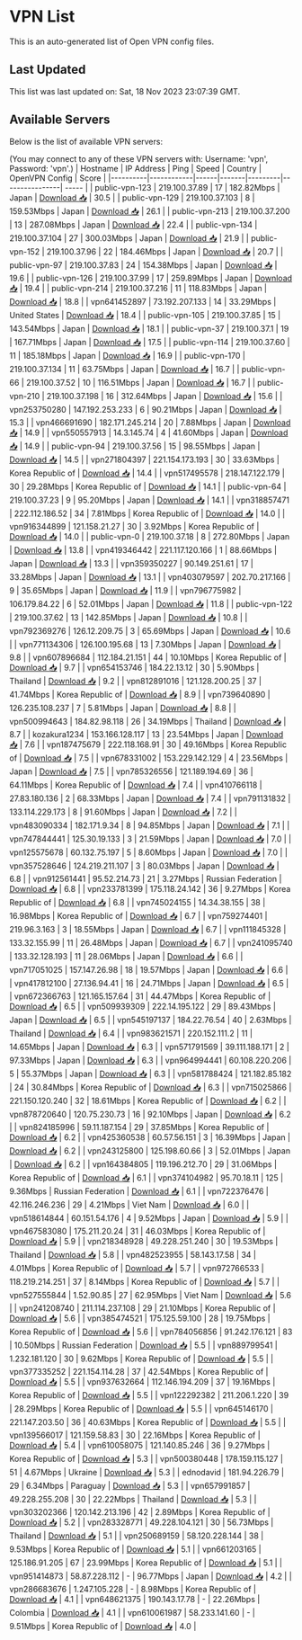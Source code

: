 # VPN List

This is an auto-generated list of Open VPN config files.

## Last Updated

This list was last updated on: Sat, 18 Nov 2023 23:07:39 GMT.

## Available Servers

Below is the list of available VPN servers:

(You may connect to any of these VPN servers with: Username: 'vpn', Password: 'vpn'.)
| Hostname | IP Address | Ping | Speed | Country | OpenVPN Config | Score |
|----------|------------|------|-------|---------|----------------| ----- |
| public-vpn-123 | 219.100.37.89 | 17 | 182.82Mbps | Japan | [Download 📥](./configs/server_0_JP.ovpn) | 30.5 |
| public-vpn-129 | 219.100.37.103 | 8 | 159.53Mbps | Japan | [Download 📥](./configs/server_1_JP.ovpn) | 26.1 |
| public-vpn-213 | 219.100.37.200 | 13 | 287.08Mbps | Japan | [Download 📥](./configs/server_2_JP.ovpn) | 22.4 |
| public-vpn-134 | 219.100.37.104 | 27 | 300.03Mbps | Japan | [Download 📥](./configs/server_3_JP.ovpn) | 21.9 |
| public-vpn-152 | 219.100.37.96 | 22 | 184.46Mbps | Japan | [Download 📥](./configs/server_4_JP.ovpn) | 20.7 |
| public-vpn-97 | 219.100.37.83 | 24 | 154.38Mbps | Japan | [Download 📥](./configs/server_5_JP.ovpn) | 19.6 |
| public-vpn-126 | 219.100.37.99 | 17 | 259.89Mbps | Japan | [Download 📥](./configs/server_6_JP.ovpn) | 19.4 |
| public-vpn-214 | 219.100.37.216 | 11 | 118.83Mbps | Japan | [Download 📥](./configs/server_7_JP.ovpn) | 18.8 |
| vpn641452897 | 73.192.207.133 | 14 | 33.29Mbps | United States | [Download 📥](./configs/server_8_US.ovpn) | 18.4 |
| public-vpn-105 | 219.100.37.85 | 15 | 143.54Mbps | Japan | [Download 📥](./configs/server_9_JP.ovpn) | 18.1 |
| public-vpn-37 | 219.100.37.1 | 19 | 167.71Mbps | Japan | [Download 📥](./configs/server_10_JP.ovpn) | 17.5 |
| public-vpn-114 | 219.100.37.60 | 11 | 185.18Mbps | Japan | [Download 📥](./configs/server_11_JP.ovpn) | 16.9 |
| public-vpn-170 | 219.100.37.134 | 11 | 63.75Mbps | Japan | [Download 📥](./configs/server_12_JP.ovpn) | 16.7 |
| public-vpn-66 | 219.100.37.52 | 10 | 116.51Mbps | Japan | [Download 📥](./configs/server_13_JP.ovpn) | 16.7 |
| public-vpn-210 | 219.100.37.198 | 16 | 312.64Mbps | Japan | [Download 📥](./configs/server_14_JP.ovpn) | 15.6 |
| vpn253750280 | 147.192.253.233 | 6 | 90.21Mbps | Japan | [Download 📥](./configs/server_15_JP.ovpn) | 15.3 |
| vpn466691690 | 182.171.245.214 | 20 | 7.88Mbps | Japan | [Download 📥](./configs/server_16_JP.ovpn) | 14.9 |
| vpn550557913 | 14.3.145.74 | 4 | 41.60Mbps | Japan | [Download 📥](./configs/server_17_JP.ovpn) | 14.9 |
| public-vpn-94 | 219.100.37.56 | 15 | 98.55Mbps | Japan | [Download 📥](./configs/server_18_JP.ovpn) | 14.5 |
| vpn271804397 | 221.154.173.193 | 30 | 33.63Mbps | Korea Republic of | [Download 📥](./configs/server_19_KR.ovpn) | 14.4 |
| vpn517495578 | 218.147.122.179 | 30 | 29.28Mbps | Korea Republic of | [Download 📥](./configs/server_20_KR.ovpn) | 14.1 |
| public-vpn-64 | 219.100.37.23 | 9 | 95.20Mbps | Japan | [Download 📥](./configs/server_21_JP.ovpn) | 14.1 |
| vpn318857471 | 222.112.186.52 | 34 | 7.81Mbps | Korea Republic of | [Download 📥](./configs/server_22_KR.ovpn) | 14.0 |
| vpn916344899 | 121.158.21.27 | 30 | 3.92Mbps | Korea Republic of | [Download 📥](./configs/server_23_KR.ovpn) | 14.0 |
| public-vpn-0 | 219.100.37.18 | 8 | 272.80Mbps | Japan | [Download 📥](./configs/server_24_JP.ovpn) | 13.8 |
| vpn419346442 | 221.117.120.166 | 1 | 88.66Mbps | Japan | [Download 📥](./configs/server_25_JP.ovpn) | 13.3 |
| vpn359350227 | 90.149.251.61 | 17 | 33.28Mbps | Japan | [Download 📥](./configs/server_26_JP.ovpn) | 13.1 |
| vpn403079597 | 202.70.217.166 | 9 | 35.65Mbps | Japan | [Download 📥](./configs/server_27_JP.ovpn) | 11.9 |
| vpn796775982 | 106.179.84.22 | 6 | 52.01Mbps | Japan | [Download 📥](./configs/server_28_JP.ovpn) | 11.8 |
| public-vpn-122 | 219.100.37.62 | 13 | 142.85Mbps | Japan | [Download 📥](./configs/server_29_JP.ovpn) | 10.8 |
| vpn792369276 | 126.12.209.75 | 3 | 65.69Mbps | Japan | [Download 📥](./configs/server_30_JP.ovpn) | 10.6 |
| vpn771134306 | 126.100.195.68 | 13 | 7.30Mbps | Japan | [Download 📥](./configs/server_31_JP.ovpn) | 9.8 |
| vpn607896684 | 112.184.21.151 | 44 | 10.10Mbps | Korea Republic of | [Download 📥](./configs/server_32_KR.ovpn) | 9.7 |
| vpn654153746 | 184.22.13.12 | 30 | 5.90Mbps | Thailand | [Download 📥](./configs/server_33_TH.ovpn) | 9.2 |
| vpn812891016 | 121.128.200.25 | 37 | 41.74Mbps | Korea Republic of | [Download 📥](./configs/server_34_KR.ovpn) | 8.9 |
| vpn739640890 | 126.235.108.237 | 7 | 5.81Mbps | Japan | [Download 📥](./configs/server_35_JP.ovpn) | 8.8 |
| vpn500994643 | 184.82.98.118 | 26 | 34.19Mbps | Thailand | [Download 📥](./configs/server_36_TH.ovpn) | 8.7 |
| kozakura1234 | 153.166.128.117 | 13 | 23.54Mbps | Japan | [Download 📥](./configs/server_37_JP.ovpn) | 7.6 |
| vpn187475679 | 222.118.168.91 | 30 | 49.16Mbps | Korea Republic of | [Download 📥](./configs/server_38_KR.ovpn) | 7.5 |
| vpn678331002 | 153.229.142.129 | 4 | 23.56Mbps | Japan | [Download 📥](./configs/server_39_JP.ovpn) | 7.5 |
| vpn785326556 | 121.189.194.69 | 36 | 64.11Mbps | Korea Republic of | [Download 📥](./configs/server_40_KR.ovpn) | 7.4 |
| vpn410766118 | 27.83.180.136 | 2 | 68.33Mbps | Japan | [Download 📥](./configs/server_41_JP.ovpn) | 7.4 |
| vpn791131832 | 133.114.229.173 | 8 | 91.60Mbps | Japan | [Download 📥](./configs/server_42_JP.ovpn) | 7.2 |
| vpn483090334 | 182.171.9.34 | 8 | 94.85Mbps | Japan | [Download 📥](./configs/server_43_JP.ovpn) | 7.1 |
| vpn747844441 | 125.30.19.133 | 3 | 21.59Mbps | Japan | [Download 📥](./configs/server_44_JP.ovpn) | 7.0 |
| vpn125575678 | 60.132.75.197 | 5 | 8.60Mbps | Japan | [Download 📥](./configs/server_45_JP.ovpn) | 7.0 |
| vpn357528646 | 124.219.211.107 | 3 | 80.03Mbps | Japan | [Download 📥](./configs/server_46_JP.ovpn) | 6.8 |
| vpn912561441 | 95.52.214.73 | 21 | 3.27Mbps | Russian Federation | [Download 📥](./configs/server_47_RU.ovpn) | 6.8 |
| vpn233781399 | 175.118.24.142 | 36 | 9.27Mbps | Korea Republic of | [Download 📥](./configs/server_48_KR.ovpn) | 6.8 |
| vpn745024155 | 14.34.38.155 | 38 | 16.98Mbps | Korea Republic of | [Download 📥](./configs/server_49_KR.ovpn) | 6.7 |
| vpn759274401 | 219.96.3.163 | 3 | 18.55Mbps | Japan | [Download 📥](./configs/server_50_JP.ovpn) | 6.7 |
| vpn111845328 | 133.32.155.99 | 11 | 26.48Mbps | Japan | [Download 📥](./configs/server_51_JP.ovpn) | 6.7 |
| vpn241095740 | 133.32.128.193 | 11 | 28.06Mbps | Japan | [Download 📥](./configs/server_52_JP.ovpn) | 6.6 |
| vpn717051025 | 157.147.26.98 | 18 | 19.57Mbps | Japan | [Download 📥](./configs/server_53_JP.ovpn) | 6.6 |
| vpn417812100 | 27.136.94.41 | 16 | 24.71Mbps | Japan | [Download 📥](./configs/server_54_JP.ovpn) | 6.5 |
| vpn672366763 | 121.165.157.64 | 31 | 44.47Mbps | Korea Republic of | [Download 📥](./configs/server_55_KR.ovpn) | 6.5 |
| vpn509939309 | 222.14.195.122 | 29 | 89.43Mbps | Japan | [Download 📥](./configs/server_56_JP.ovpn) | 6.5 |
| vpn545197137 | 184.22.76.54 | 40 | 2.63Mbps | Thailand | [Download 📥](./configs/server_57_TH.ovpn) | 6.4 |
| vpn983621571 | 220.152.111.2 | 11 | 14.65Mbps | Japan | [Download 📥](./configs/server_58_JP.ovpn) | 6.3 |
| vpn571791569 | 39.111.188.171 | 2 | 97.33Mbps | Japan | [Download 📥](./configs/server_59_JP.ovpn) | 6.3 |
| vpn964994441 | 60.108.220.206 | 5 | 55.37Mbps | Japan | [Download 📥](./configs/server_60_JP.ovpn) | 6.3 |
| vpn581788424 | 121.182.85.182 | 24 | 30.84Mbps | Korea Republic of | [Download 📥](./configs/server_61_KR.ovpn) | 6.3 |
| vpn715025866 | 221.150.120.240 | 32 | 18.61Mbps | Korea Republic of | [Download 📥](./configs/server_62_KR.ovpn) | 6.2 |
| vpn878720640 | 120.75.230.73 | 16 | 92.10Mbps | Japan | [Download 📥](./configs/server_63_JP.ovpn) | 6.2 |
| vpn824185996 | 59.11.187.154 | 29 | 37.85Mbps | Korea Republic of | [Download 📥](./configs/server_64_KR.ovpn) | 6.2 |
| vpn425360538 | 60.57.56.151 | 3 | 16.39Mbps | Japan | [Download 📥](./configs/server_65_JP.ovpn) | 6.2 |
| vpn243125800 | 125.198.60.66 | 3 | 52.01Mbps | Japan | [Download 📥](./configs/server_66_JP.ovpn) | 6.2 |
| vpn164384805 | 119.196.212.70 | 29 | 31.06Mbps | Korea Republic of | [Download 📥](./configs/server_67_KR.ovpn) | 6.1 |
| vpn374104982 | 95.70.18.11 | 125 | 9.36Mbps | Russian Federation | [Download 📥](./configs/server_68_RU.ovpn) | 6.1 |
| vpn722376476 | 42.116.246.236 | 29 | 4.21Mbps | Viet Nam | [Download 📥](./configs/server_69_VN.ovpn) | 6.0 |
| vpn518614844 | 60.151.54.176 | 4 | 9.52Mbps | Japan | [Download 📥](./configs/server_70_JP.ovpn) | 5.9 |
| vpn467583080 | 175.211.20.24 | 31 | 46.03Mbps | Korea Republic of | [Download 📥](./configs/server_71_KR.ovpn) | 5.9 |
| vpn218348928 | 49.228.251.240 | 30 | 19.53Mbps | Thailand | [Download 📥](./configs/server_72_TH.ovpn) | 5.8 |
| vpn482523955 | 58.143.17.58 | 34 | 4.01Mbps | Korea Republic of | [Download 📥](./configs/server_73_KR.ovpn) | 5.7 |
| vpn972766533 | 118.219.214.251 | 37 | 8.14Mbps | Korea Republic of | [Download 📥](./configs/server_74_KR.ovpn) | 5.7 |
| vpn527555844 | 1.52.90.85 | 27 | 62.95Mbps | Viet Nam | [Download 📥](./configs/server_75_VN.ovpn) | 5.6 |
| vpn241208740 | 211.114.237.108 | 29 | 21.10Mbps | Korea Republic of | [Download 📥](./configs/server_76_KR.ovpn) | 5.6 |
| vpn385474521 | 175.125.59.100 | 28 | 19.75Mbps | Korea Republic of | [Download 📥](./configs/server_77_KR.ovpn) | 5.6 |
| vpn784056856 | 91.242.176.121 | 83 | 10.50Mbps | Russian Federation | [Download 📥](./configs/server_78_RU.ovpn) | 5.5 |
| vpn889799541 | 1.232.181.120 | 30 | 9.62Mbps | Korea Republic of | [Download 📥](./configs/server_79_KR.ovpn) | 5.5 |
| vpn377335252 | 221.154.114.28 | 37 | 42.54Mbps | Korea Republic of | [Download 📥](./configs/server_80_KR.ovpn) | 5.5 |
| vpn937632664 | 112.146.194.209 | 37 | 19.16Mbps | Korea Republic of | [Download 📥](./configs/server_81_KR.ovpn) | 5.5 |
| vpn122292382 | 211.206.1.220 | 39 | 28.29Mbps | Korea Republic of | [Download 📥](./configs/server_82_KR.ovpn) | 5.5 |
| vpn645146170 | 221.147.203.50 | 36 | 40.63Mbps | Korea Republic of | [Download 📥](./configs/server_83_KR.ovpn) | 5.5 |
| vpn139566017 | 121.159.58.83 | 30 | 22.16Mbps | Korea Republic of | [Download 📥](./configs/server_84_KR.ovpn) | 5.4 |
| vpn610058075 | 121.140.85.246 | 36 | 9.27Mbps | Korea Republic of | [Download 📥](./configs/server_85_KR.ovpn) | 5.3 |
| vpn500380448 | 178.159.115.127 | 51 | 4.67Mbps | Ukraine | [Download 📥](./configs/server_86_UA.ovpn) | 5.3 |
| ednodavid | 181.94.226.79 | 29 | 6.34Mbps | Paraguay | [Download 📥](./configs/server_87_PY.ovpn) | 5.3 |
| vpn657991857 | 49.228.255.208 | 30 | 22.22Mbps | Thailand | [Download 📥](./configs/server_88_TH.ovpn) | 5.3 |
| vpn303202366 | 120.142.213.196 | 42 | 2.89Mbps | Korea Republic of | [Download 📥](./configs/server_89_KR.ovpn) | 5.2 |
| vpn283328771 | 49.228.104.121 | 30 | 56.73Mbps | Thailand | [Download 📥](./configs/server_90_TH.ovpn) | 5.1 |
| vpn250689159 | 58.120.228.144 | 38 | 9.53Mbps | Korea Republic of | [Download 📥](./configs/server_91_KR.ovpn) | 5.1 |
| vpn661203165 | 125.186.91.205 | 67 | 23.99Mbps | Korea Republic of | [Download 📥](./configs/server_92_KR.ovpn) | 5.1 |
| vpn951414873 | 58.87.228.112 | - | 96.77Mbps | Japan | [Download 📥](./configs/server_93_JP.ovpn) | 4.2 |
| vpn286683676 | 1.247.105.228 | - | 8.98Mbps | Korea Republic of | [Download 📥](./configs/server_94_KR.ovpn) | 4.1 |
| vpn648621375 | 190.143.17.78 | - | 22.26Mbps | Colombia | [Download 📥](./configs/server_95_CO.ovpn) | 4.1 |
| vpn610061987 | 58.233.141.60 | - | 9.51Mbps | Korea Republic of | [Download 📥](./configs/server_96_KR.ovpn) | 4.0 |
